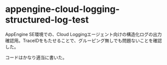 # appengine-cloud-logging-structured-log-test

AppEngine SE環境での、Cloud Loggingエージェント向けの構造化ログの出力確認用。TraceIDをもたせることで、グルーピング無しでも問題ないことを確認した。

コードはかなり適当に書いた。
